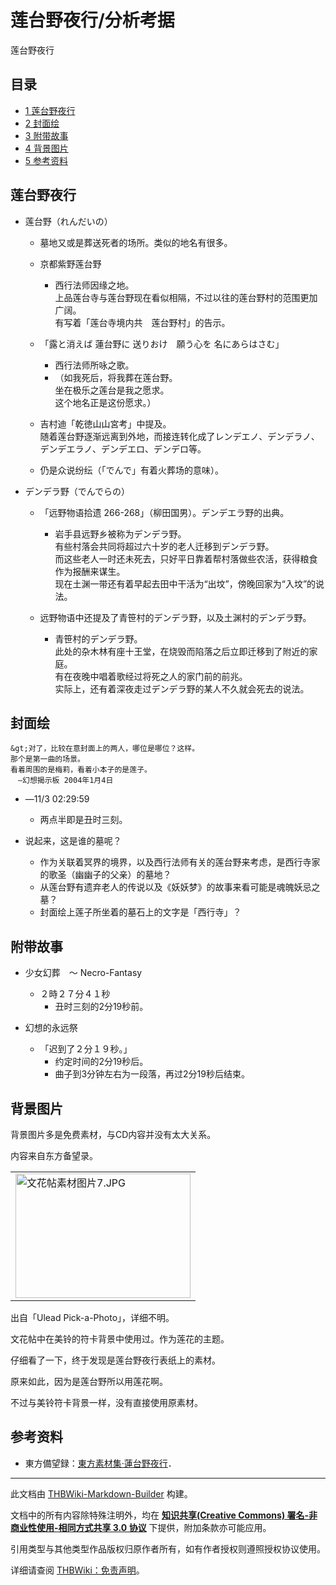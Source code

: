 # 莲台野夜行/分析考据

<!-- source html: G:\repos\THBWiki-Markdown-Builder\THBWikiMarkdown\Temp\main\d\d5\ns0%3A%E8%8E%B2%E5%8F%B0%E9%87%8E%E5%A4%9C%E8%A1%8C%2F%E5%88%86%E6%9E%90%E8%80%83%E6%8D%AE.html -->

莲台野夜行

## 目录

- [1 莲台野夜行](#莲台野夜行)
- [2 封面绘](#封面绘)
- [3 附带故事](#附带故事)
- [4 背景图片](#背景图片)
- [5 参考资料](#参考资料)




## 莲台野夜行
- 莲台野（れんだいの）
  - 墓地又或是葬送死者的场所。类似的地名有很多。
  - 京都紫野莲台野
    - 西行法师因缘之地。  
上品莲台寺与莲台野现在看似相隔，不过以往的莲台野村的范围更加广阔。  
有写着「莲台寺境内共　莲台野村」的告示。

  - 「露と消えば 蓮台野に 送りおけ　願う心を 名にあらはさむ」
    - 西行法师所咏之歌。
    - （如我死后，将我葬在莲台野。  
坐在极乐之莲台是我之愿求。  
这个地名正是这份愿求。）

  - 吉村迪「乾徳山山宮考」中提及。  
随着莲台野逐渐远离到外地，而接连转化成了レンデエノ、デンデラノ、デンデエラノ、デンデエロ、デンデロ等。
  - 仍是众说纷纭（「でんで」有着火葬场的意味）。


- デンデラ野（でんでらの）
  - 「远野物语拾遗 266-268」（柳田国男）。デンデエラ野的出典。
    - 岩手县远野乡被称为デンデラ野。  
有些村落会共同将超过六十岁的老人迁移到デンデラ野。  
而这些老人一时还未死去，只好平日靠着帮村落做些农活，获得粮食作为报酬来谋生。  
现在土渊一带还有着早起去田中干活为“出坟”，傍晚回家为“入坟”的说法。

  - 远野物语中还提及了青笹村的デンデラ野，以及土渊村的デンデラ野。
    - 青笹村的デンデラ野。  
此处的杂木林有座十王堂，在烧毁而陷落之后立即迁移到了附近的家庭。  
有在夜晚中唱着歌经过将死之人的家门前的前兆。  
实际上，还有着深夜走过デンデラ野的某人不久就会死去的说法。



## 封面绘
```
&gt;对了，比较在意封面上的两人，哪位是哪位？这样。
那个是第一曲的场景。
看着周围的是梅莉，看着小本子的是莲子。
　—幻想揭示板 2004年1月4日
```

- ―11/3 02:29:59
  - 两点半即是丑时三刻。


- 说起来，这是谁的墓呢？
  - 作为关联着冥界的境界，以及西行法师有关的莲台野来考虑，是西行寺家的歌圣（幽幽子的父亲）的墓地？
  - 从莲台野有遗弃老人的传说以及《妖妖梦》的故事来看可能是魂魄妖忌之墓？
  - 封面绘上莲子所坐着的墓石上的文字是「西行寺」？


## 附带故事
- 少女幻葬　～ Necro-Fantasy
  - ２時２７分４１秒
    - 丑时三刻的2分19秒前。



- 幻想的永远祭
  - 「迟到了２分１９秒。」
    - 约定时间的2分19秒后。
    - 曲子到3分钟左右为一段落，再过2分19秒后结束。



## 背景图片
  
背景图片多是免费素材，与CD内容并没有太大关系。  

  
  
内容来自东方备望录。
  


<table>
<tbody><tr>
<td><a href="./文件-文花帖素材图片7.JPG.md" class="image"><img alt="文花帖素材图片7.JPG" src="https://upload.thwiki.cc/thumb/1/13/%E6%96%87%E8%8A%B1%E5%B8%96%E7%B4%A0%E6%9D%90%E5%9B%BE%E7%89%877.JPG/280px-%E6%96%87%E8%8A%B1%E5%B8%96%E7%B4%A0%E6%9D%90%E5%9B%BE%E7%89%877.JPG" decoding="async" loading="lazy" width="280" height="199" srcset="https://upload.thwiki.cc/1/13/%E6%96%87%E8%8A%B1%E5%B8%96%E7%B4%A0%E6%9D%90%E5%9B%BE%E7%89%877.JPG 1.5x" data-file-width="320" data-file-height="227"></a>
</td></tr></tbody></table>


  
出自「Ulead Pick-a-Photo」，详细不明。  

  
  
文花帖中在美铃的符卡背景中使用过。作为莲花的主题。  

仔细看了一下，终于发现是莲台野夜行表纸上的素材。  

原来如此，因为是莲台野所以用莲花啊。  

不过与美铃符卡背景一样，没有直接使用原素材。  

  

## 参考资料
- 東方備望録：[東方素材集·蓮台野夜行](http://ohgosho.ehoh.net/sozai/zcd.htm)．





---

此文档由 [THBWiki-Markdown-Builder](https://github.com/Delsin-Yu/THBWiki-Markdown-Builder) 构建。

文档中的所有内容除特殊注明外，均在 [**知识共享(Creative Commons) 署名-非商业性使用-相同方式共享 3.0 协议**](https://creativecommons.org/licenses/by-sa/3.0/deed.zh-hans) 下提供，附加条款亦可能应用。

引用类型与其他类型作品版权归原作者所有，如有作者授权则遵照授权协议使用。

详细请查阅 [THBWiki：免责声明](https://thbwiki.cc/THBWiki:%E5%85%8D%E8%B4%A3%E5%A3%B0%E6%98%8E)。

